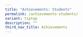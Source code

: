 ```yaml
---
title: "Achievements: Students"
permalink: /achievements-students/
variant: tiptap
description: ""
third_nav_title: Achievements
---
```

